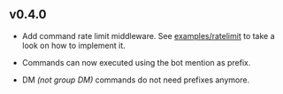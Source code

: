 ## v0.4.0

- Add command rate limit middleware. See [examples/ratelimit](https://github.com/zekroTJA/shireikan/tree/master/examples/ratelimit) to take a look on how to implement it.

- Commands can now executed using the bot mention as prefix.

- DM *(not group DM)* commands do not need prefixes anymore.